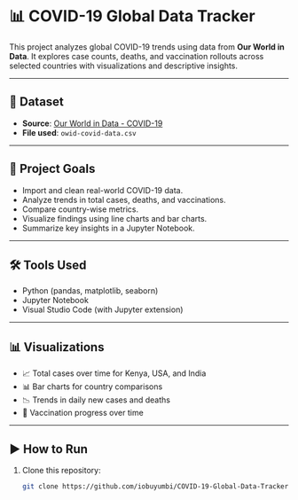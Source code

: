 # 📊 COVID-19 Global Data Tracker

This project analyzes global COVID-19 trends using data from **Our World in Data**. It explores case counts, deaths, and vaccination rollouts across selected countries with visualizations and descriptive insights.

---

## 📁 Dataset

- **Source**: [Our World in Data - COVID-19](https://ourworldindata.org/covid-cases)
- **File used**: `owid-covid-data.csv`

---

## 📌 Project Goals

- Import and clean real-world COVID-19 data.
- Analyze trends in total cases, deaths, and vaccinations.
- Compare country-wise metrics.
- Visualize findings using line charts and bar charts.
- Summarize key insights in a Jupyter Notebook.

---

## 🛠️ Tools Used

- Python (pandas, matplotlib, seaborn)
- Jupyter Notebook
- Visual Studio Code (with Jupyter extension)

---

## 📊 Visualizations

- 📈 Total cases over time for Kenya, USA, and India
- 📊 Bar charts for country comparisons
- 📉 Trends in daily new cases and deaths
- 💉 Vaccination progress over time

---

## ▶️ How to Run

1. Clone this repository:
   ```bash
   git clone https://github.com/iobuyumbi/COVID-19-Global-Data-Tracker.git
   ```
